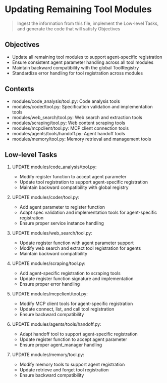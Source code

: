 # Updating Remaining Tool Modules

> Ingest the information from this file, implement the Low-level Tasks, and generate the code that will satisfy Objectives

## Objectives
- Update all remaining tool modules to support agent-specific registration
- Ensure consistent agent parameter handling across all tool modules
- Maintain backward compatibility with the global ToolRegistry
- Standardize error handling for tool registration across modules

## Contexts
- modules/code_analysis/tool.py: Code analysis tools
- modules/coder/tool.py: Specification validation and implementation tools
- modules/web_search/tool.py: Web search and extraction tools
- modules/scraping/tool.py: Web content scraping tools
- modules/mcpclient/tool.py: MCP client connection tools
- modules/agents/tools/handoff.py: Agent handoff tools
- modules/memory/tool.py: Memory retrieval and management tools

## Low-level Tasks
1. UPDATE modules/code_analysis/tool.py:
   - Modify register function to accept agent parameter
   - Update tool registration to support agent-specific registration
   - Maintain backward compatibility with global registry

2. UPDATE modules/coder/tool.py:
   - Add agent parameter to register function
   - Adapt spec validation and implementation tools for agent-specific registration
   - Ensure proper service instance handling

3. UPDATE modules/web_search/tool.py:
   - Update register function with agent parameter support
   - Modify web search and extract tool registration for agents
   - Maintain backward compatibility

4. UPDATE modules/scraping/tool.py:
   - Add agent-specific registration to scraping tools
   - Update register function signature and implementation
   - Ensure proper error handling

5. UPDATE modules/mcpclient/tool.py:
   - Modify MCP client tools for agent-specific registration
   - Update connect, list, and call tool registration
   - Ensure backward compatibility

6. UPDATE modules/agents/tools/handoff.py:
   - Adapt handoff tool to support agent-specific registration
   - Update register function to accept agent parameter
   - Ensure proper agent_manager handling

7. UPDATE modules/memory/tool.py:
   - Modify memory tools to support agent registration
   - Update retrieve and forget tool registration
   - Ensure backward compatibility
